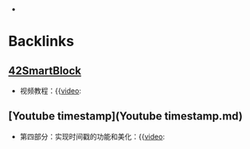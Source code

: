 - 

# Backlinks
## [42SmartBlock](42SmartBlock.md)
- 视频教程：{{[video](video.md):

## [Youtube timestamp](Youtube timestamp.md)
- 第四部分：实现时间戳的功能和美化：{{[video](video.md):

